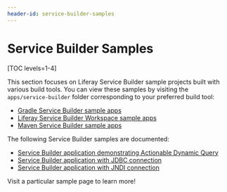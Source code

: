 ```yaml
---
header-id: service-builder-samples
---
```


# Service Builder Samples

[TOC levels=1-4]

This section focuses on Liferay Service Builder sample projects built with
various build tools. You can view these samples by visiting the
`apps/service-builder` folder corresponding to your preferred build tool:

- [Gradle Service Builder sample apps](https://github.com/liferay/liferay-blade-samples/tree/7.1/gradle/apps/service-builder)
- [Liferay Service Builder Workspace sample apps](https://github.com/liferay/liferay-blade-samples/tree/7.1/liferay-workspace/apps/service-builder)
- [Maven Service Builder sample apps](https://github.com/liferay/liferay-blade-samples/tree/7.1/maven/apps/service-builder)

The following Service Builder samples are documented:

- [Service Builder application demonstrating Actionable Dynamic Query](service-builder-application-demonstrating-actionable-dynamic-query)
- [Service Builder application with JDBC connection](service-builder-application-using-external-database-via-jdbc)
- [Service Builder application with JNDI connection](service-builder-application-using-external-database-via-jndi)

Visit a particular sample page to learn more!
